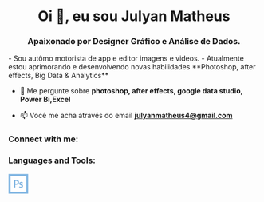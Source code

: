 <h1 align="center">Oi 👋, eu sou Julyan Matheus</h1>
<h3 align="center">Apaixonado por Designer Gráfico e Análise de Dados.</h3>
- Sou autômo motorista de app e editor imagens e videos.                     
- Atualmente estou aprimorando e desenvolvendo novas habilidades **Photoshop, after effects, Big Data & Analytics**

- 💬 Me pergunte sobre **photoshop, after effects, google data studio, Power Bi,Excel**

- 📫 Você me acha através do email **julyanmatheus4@gmail.com**

<h3 align="left">Connect with me:</h3>
<p align="left">
</p>

<h3 align="left">Languages and Tools:</h3>
<p align="left"> <a href="https://www.photoshop.com/en" target="_blank" rel="noreferrer"> <img src="https://raw.githubusercontent.com/devicons/devicon/master/icons/photoshop/photoshop-line.svg" alt="photoshop" width="40" height="40"/> </a> </p>
